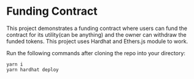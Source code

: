 # Funding Contract

This project demonstrates a funding contract where users can fund the contract for its utility(can be anything) and the owner can withdraw the funded tokens. This project uses Hardhat and Ethers.js module to work.

Run the following commands after cloning the repo into your directory:

```shell
yarn i
yarn hardhat deploy
```
